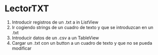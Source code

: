 # LectorTXT
1. Introducir registros de un .txt a in ListView
2. Ir cogiendo strings de un cuadro de texto y que se introduzcan en un .txt
3. Introducir datos de un .csv a un TableView
4. Cargar un .txt con un button a un cuadro de texto y que no se pueda modificar